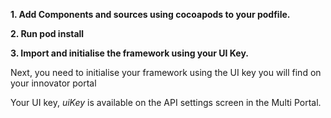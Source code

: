 **1. Add Components and sources using cocoapods to your podfile.**


**2. Run pod install**


**3. Import and initialise the framework using your UI Key.**

Next, you need to initialise your framework using the UI key you will find on your innovator portal

Your UI key, *uiKey* is available on the API settings screen in the Multi Portal.
